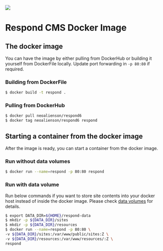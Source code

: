 [![](https://imagelayers.io/badge/neoalienson/respond6:latest.svg)](https://imagelayers.io/?images=neoalienson/respond6:latest 'Get your own badge on imagelayers.io')

# Respond CMS Docker Image

## The docker image
You can have the image by either pulling from DockerHub or building it yourself from
DockerFile locally. Update port forwarding in `-p 80:80` if required. 

### Building from DockerFile

``` bash
$ docker build -t respond .
```

### Pulling from DockerHub

```bash
$ docker pull neoalienson/respond6
$ docker tag neoalienson/respond6 respond
```

## Starting a container from the docker image
After the image is ready, you can start a container from the docker image. 
 
### Run without data volumes
```bash
$ docker run --name=respond -p 80:80 respond
```

### Run with data volume

Run below commands if you want to store site contents into your docker host instead of inside the docker image.
Please check [data volumes](https://docs.docker.com/engine/userguide/containers/dockervolumes/) for details.

``` bash
$ export DATA_DIR=${HOME}/respond-data
$ mkdir -p ${DATA_DIR}/sites 
$ mkdir -p ${DATA_DIR}/resources 
$ docker run --name=respond -p 80:80 \
-v ${DATA_DIR}/sites:/var/www/public/sites:Z \
-v ${DATA_DIR}/resources:/var/www/resources/:Z \
respond
```

